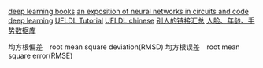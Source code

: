 [deep learning books](http://www.deeplearningbook.org/)
[an exposition of neural networks in circuits and code](http://karpathy.github.io/neuralnets/)
[deep learning](http://deeplearning.net/)
[UFLDL Tutorial](http://deeplearning.stanford.edu/wiki/index.php/UFLDL_Tutorial)
[UFLDL chinese](http://ufldl.stanford.edu/wiki/index.php/Softmax%E5%9B%9E%E5%BD%92)
[别人的链接汇总](http://www.cnblogs.com/findumars/p/5009003.html)
[人脸、年龄、手势数据库](http://blog.csdn.net/langb2014/article/details/52098114)

均方根偏差　root mean square deviation(RMSD)
均方根误差　root mean square error(RMSE)